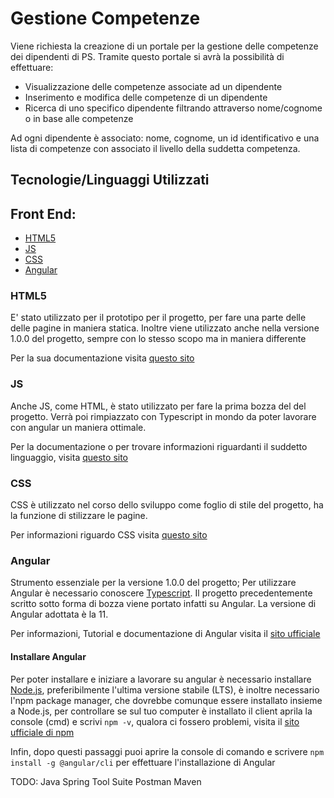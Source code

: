 # Gestione Competenze

Viene richiesta la creazione di un portale per la gestione delle competenze dei dipendenti di PS. Tramite questo portale si avrà la possibilità di effettuare:

  - Visualizzazione delle competenze associate ad un dipendente
  - Inserimento e modifica delle competenze di un dipendente
  - Ricerca di uno specifico dipendente filtrando attraverso nome/cognome o in base alle competenze

Ad ogni dipendente è associato: nome, cognome, un id identificativo e una lista di competenze con associato il livello della suddetta competenza.

## Tecnologie/Linguaggi Utilizzati

## Front End:
- [HTML5](#html5)
- [JS](#js)
- [CSS](#css)
- [Angular](#angular)

### HTML5 

E' stato utilizzato per il prototipo per il progetto, per fare una parte delle  delle pagine in maniera statica. Inoltre viene utilizzato anche nella versione 1.0.0  del progetto, sempre con lo stesso scopo ma in maniera differente

Per la sua documentazione visita [questo sito](https://developer.mozilla.org/en-US/docs/Web/HTML)

### JS

Anche JS, come HTML, è stato utilizzato per fare la prima bozza del del progetto. Verrà poi rimpiazzato con Typescript in mondo da poter lavorare con angular un maniera ottimale. 

Per la documentazione o per trovare informazioni riguardanti il suddetto linguaggio, visita [questo sito](https://developer.mozilla.org/en-US/docs/Web/JavaScript)

### CSS

CSS è utilizzato nel corso dello sviluppo come foglio di stile del progetto, ha la funzione di stilizzare le pagine.

Per informazioni riguardo CSS visita [questo sito](https://developer.mozilla.org/en-US/docs/Web/CSS)

### Angular

Strumento essenziale per la versione 1.0.0 del progetto; Per utilizzare Angular è necessario conoscere [Typescript](https://www.typescriptlang.org/). Il progetto precedentemente scritto sotto forma di bozza viene portato infatti su Angular.
La versione di  Angular adottata è la 11.

Per informazioni, Tutorial e documentazione di Angular visita il [sito ufficiale](https://angular.io/docs)

#### Installare Angular 

Per poter installare e iniziare a lavorare su angular è necessario installare [Node.js](https://nodejs.org/en/), preferibilmente l'ultima versione stabile (LTS), è inoltre necessario l'npm package manager, che dovrebbe comunque essere installato insieme a Node.js, per controllare se sul tuo computer è installato il client aprila la console (cmd) e scrivi `npm -v`, qualora ci fossero problemi, visita il [sito ufficiale di npm](https://docs.npmjs.com/about-npm)

Infin, dopo questi passaggi puoi aprire la console di comando e scrivere `npm install -g @angular/cli` per effettuare l'installazione di Angular


TODO:
Java 
Spring Tool Suite
Postman
Maven



